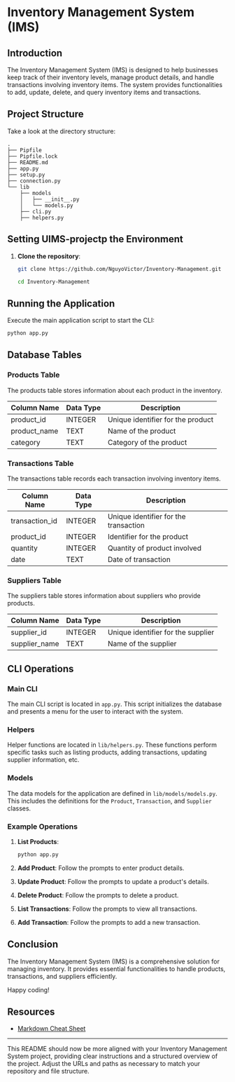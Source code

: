 

# Inventory Management System (IMS)

## Introduction

The Inventory Management System (IMS) is designed to help businesses keep track of their inventory levels, manage product details, and handle transactions involving inventory items. The system provides functionalities to add, update, delete, and query inventory items and transactions.

## Project Structure

Take a look at the directory structure:

```console
.
├── Pipfile
├── Pipfile.lock
├── README.md
├── app.py
├── setup.py
├── connection.py
└── lib
    ├── models
    │   ├── __init__.py
    │   └── models.py
    ├── cli.py
    ├── helpers.py
```

## Setting UIMS-projectp the Environment

1. **Clone the repository**:
   ```sh
   git clone https://github.com/NguyoVictor/Inventory-Management.git

   cd Inventory-Management
   ```
## Running the Application

Execute the main application script to start the CLI:
```sh
python app.py
```

## Database Tables

### Products Table
The products table stores information about each product in the inventory.

| Column Name | Data Type | Description |
|-------------|------------|-------------|
| product_id  | INTEGER    | Unique identifier for the product |
| product_name| TEXT       | Name of the product |
| category    | TEXT       | Category of the product |

### Transactions Table
The transactions table records each transaction involving inventory items.

| Column Name   | Data Type | Description |
|---------------|------------|-------------|
| transaction_id| INTEGER    | Unique identifier for the transaction |
| product_id    | INTEGER    | Identifier for the product |
| quantity      | INTEGER    | Quantity of product involved |
| date          | TEXT       | Date of transaction |

### Suppliers Table
The suppliers table stores information about suppliers who provide products.

| Column Name   | Data Type | Description |
|---------------|------------|-------------|
| supplier_id   | INTEGER    | Unique identifier for the supplier |
| supplier_name | TEXT       | Name of the supplier |

## CLI Operations

### Main CLI
The main CLI script is located in `app.py`. This script initializes the database and presents a menu for the user to interact with the system.

### Helpers
Helper functions are located in `lib/helpers.py`. These functions perform specific tasks such as listing products, adding transactions, updating supplier information, etc.

### Models
The data models for the application are defined in `lib/models/models.py`. This includes the definitions for the `Product`, `Transaction`, and `Supplier` classes.

### Example Operations

1. **List Products**:
   ```sh
   python app.py
   ```

2. **Add Product**:
   Follow the prompts to enter product details.

3. **Update Product**:
   Follow the prompts to update a product's details.

4. **Delete Product**:
   Follow the prompts to delete a product.

5. **List Transactions**:
   Follow the prompts to view all transactions.

6. **Add Transaction**:
   Follow the prompts to add a new transaction.

## Conclusion

The Inventory Management System (IMS) is a comprehensive solution for managing inventory. It provides essential functionalities to handle products, transactions, and suppliers efficiently.

Happy coding!

## Resources

- [Markdown Cheat Sheet](https://www.markdownguide.org/cheat-sheet/)

---

This README should now be more aligned with your Inventory Management System project, providing clear instructions and a structured overview of the project. Adjust the URLs and paths as necessary to match your repository and file structure.